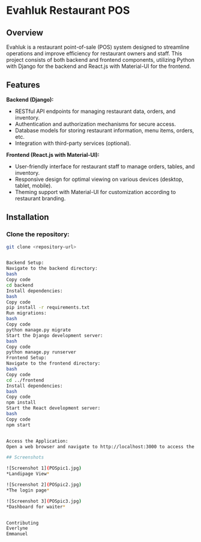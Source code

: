 # Evahluk Restaurant POS

## Overview

Evahluk is a restaurant point-of-sale (POS) system designed to streamline operations and improve efficiency for restaurant owners and staff. This project consists of both backend and frontend components, utilizing Python with Django for the backend and React.js with Material-UI for the frontend.

## Features

**Backend (Django):**
- RESTful API endpoints for managing restaurant data, orders, and inventory.
- Authentication and authorization mechanisms for secure access.
- Database models for storing restaurant information, menu items, orders, etc.
- Integration with third-party services (optional).

**Frontend (React.js with Material-UI):**
- User-friendly interface for restaurant staff to manage orders, tables, and inventory.
- Responsive design for optimal viewing on various devices (desktop, tablet, mobile).
- Theming support with Material-UI for customization according to restaurant branding.

## Installation

### Clone the repository:

```bash
git clone <repository-url>


Backend Setup:
Navigate to the backend directory:
bash
Copy code
cd backend
Install dependencies:
bash
Copy code
pip install -r requirements.txt
Run migrations:
bash
Copy code
python manage.py migrate
Start the Django development server:
bash
Copy code
python manage.py runserver
Frontend Setup:
Navigate to the frontend directory:
bash
Copy code
cd ../frontend
Install dependencies:
bash
Copy code
npm install
Start the React development server:
bash
Copy code
npm start


Access the Application:
Open a web browser and navigate to http://localhost:3000 to access the Evahluk POS system.

## Screenshots

![Screenshot 1](POSpic1.jpg)
*Landipage View*

![Screenshot 2](POSpic2.jpg)
*The login page*

![Screenshot 3](POSpic3.jpg)
*Dashboard for waiter*


Contributing
Everlyne
Emmanuel